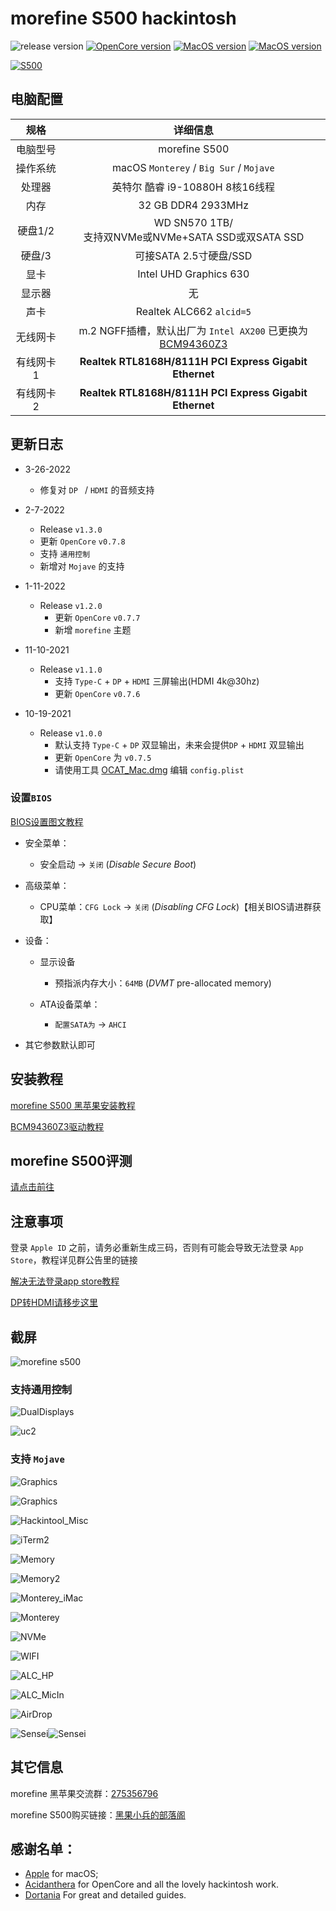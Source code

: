 # morefine S500 hackintosh

![release version](https://img.shields.io/github/v/release/daliansky/morefine-s500-hackintosh?style=for-the-badge) 
[![OpenCore version](https://img.shields.io/badge/OpenCore-0.7.8-informational.svg)](https://github.com/acidanthera/OpenCorePkg) [![MacOS version](https://img.shields.io/badge/Monterey-12.3%2021E230-informational.svg)](https://www.apple.com/macos) [![MacOS version](https://img.shields.io/badge/Bigsur-11.6.5%2020G527-informational.svg)](https://www.apple.com/macos)

[![S500](ScreenShots/S5003.png)](https://hackintosher.taobao.com)

## 电脑配置

|   规格    |                           详细信息                           |
| :-------: | :----------------------------------------------------------: |
| 电脑型号  |                        morefine S500                         |
| 操作系统  |           macOS `Monterey` / `Big Sur` / `Mojave`            |
|  处理器   |               英特尔 酷睿 i9-10880H 8核16线程                |
|   内存    |                      32 GB DDR4 2933MHz                      |
|  硬盘1/2  |   WD SN570 1TB/<br />支持双NVMe或NVMe+SATA SSD或双SATA SSD   |
|  硬盘/3   |                    可接SATA 2.5寸硬盘/SSD                    |
|   显卡    |                    Intel UHD Graphics 630                    |
|  显示器   |                              无                              |
|   声卡    |                   Realtek ALC662 `alcid=5`                   |
| 无线网卡  | m.2 NGFF插槽，默认出厂为 `Intel AX200` 已更换为[BCM94360Z3](https://blog.daliansky.net/uploads/WeChatandShop.png) |
| 有线网卡1 |   **Realtek RTL8168H/8111H PCI Express Gigabit Ethernet**    |
| 有线网卡2 |   **Realtek RTL8168H/8111H PCI Express Gigabit Ethernet**    |

## 更新日志

- 3-26-2022
  
  - 修复对 `DP ` / `HDMI` 的音频支持
  
- 2-7-2022

  - Release `v1.3.0`
  - 更新 `OpenCore` `v0.7.8`
  - 支持 `通用控制`
  - 新增对 `Mojave` 的支持

- 1-11-2022

  - Release `v1.2.0`
    - 更新 `OpenCore` `v0.7.7`
    - 新增 `morefine` 主题

- 11-10-2021

  - Release `v1.1.0`
    - 支持 `Type-C` + `DP` + `HDMI` 三屏输出(HDMI 4k@30hz)
    - 更新 `OpenCore` `v0.7.6`

- 10-19-2021

  - Release `v1.0.0`
    - 默认支持 `Type-C` + `DP` 双显输出，未来会提供`DP` + `HDMI` 双显输出
    - 更新 `OpenCore` 为 `v0.7.5`
    - 请使用工具  [OCAT_Mac.dmg](https://github.com/ic005k/QtOpenCoreConfig/releases) 编辑 `config.plist` 

  


### 设置`BIOS`

[BIOS设置图文教程](https://github.com/daliansky/morefine-S500-Hackintosh/wiki/BIOS设置)

- 安全菜单：

  - 安全启动 -> `关闭`  (*Disable Secure Boot*)

- 高级菜单：

  - CPU菜单：`CFG Lock` -> `关闭` (*Disabling CFG Lock*)【相关BIOS请进群获取】

- 设备：

  - 显示设备
    - 预指派内存大小：`64MB` (*DVMT* pre-allocated memory)

  - ATA设备菜单：
    - `配置SATA为` -> `AHCI`

- 其它参数默认即可

## 安装教程

[morefine S500 黑苹果安装教程](https://github.com/daliansky/morefine-S500-Hackintosh/wiki/安装教程)

[BCM94360Z3驱动教程](https://github.com/daliansky/morefine-S500-Hackintosh/wiki/BCM94360Z3%E4%B8%89%E5%A4%A9%E7%BA%BF)

## morefine S500评测

[请点击前往](https://www.bilibili.com/video/bv1dL4y1v7yx)

## 注意事项

登录 `Apple ID` 之前，请务必重新生成三码，否则有可能会导致无法登录 `App Store`，教程详见群公告里的链接

[解决无法登录app store教程](https://github.com/daliansky/morefine-S500-Hackintosh/wiki/%E8%A7%A3%E5%86%B3-app-store-%E6%97%A0%E6%B3%95%E7%99%BB%E5%BD%95)

[DP转HDMI请移步这里](https://github.com/daliansky/morefine-S500-Hackintosh/wiki/%E5%85%B3%E4%BA%8EDP%E8%BD%ACHDMI%E7%9A%84%E8%BE%93%E5%87%BA%E7%BA%BF%E6%9D%90)


## 截屏

![ morefine s500](./ScreenShots/S5002.png)

### 支持通用控制

![DualDisplays](ScreenShots/uc1.jpg)

![uc2](ScreenShots/uc2.jpg)

### 支持 `Mojave`



![Graphics](ScreenShots/Mojave_for_S500.png)

![Graphics](ScreenShots/ThreeDisplays3.png)

![Hackintool_Misc](ScreenShots/Hackintool_Misc.png)

![iTerm2](ScreenShots/iTerm2.png)

![Memory](ScreenShots/Memory.png)

![Memory2](ScreenShots/Memory2.png)

![Monterey_iMac](ScreenShots/Monterey_iMac.png)

![Monterey](ScreenShots/Monterey.png)

![NVMe](ScreenShots/NVMe.png)



![WIFI](ScreenShots/WIFI.png)

![ALC_HP](ScreenShots/HDMI-Audio.png)

![ALC_MicIn](ScreenShots/ALC_MicIn.png)

![AirDrop](ScreenShots/Handoff.png)

![Sensei](ScreenShots/Sensei.png)![Sensei](ScreenShots/Sensei_Graphics.png)


## 其它信息

morefine 黑苹果交流群：[275356796](https://qm.qq.com/cgi-bin/qm/qr?k=H7hFwiVkZq71L7se6rz3hE9QcacqL-dV&jump_from=webapi)

morefine S500购买链接：[黑果小兵的部落阁](https://hackintosher.taobao.com/) 

## 感谢名单：

- [Apple](https://apple.com/) for macOS;
- [Acidanthera](https://github.com/acidanthera) for OpenCore and all the lovely hackintosh work.
- [Dortania](https://dortania.github.io/OpenCore-Install-Guide/config-laptop.plist/icelake.html) For great and detailed guides.

